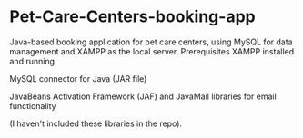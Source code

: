 # Pet-Care-Centers-booking-app
Java-based booking application for pet care centers, using MySQL for data management and XAMPP as the local server.
Prerequisites
XAMPP installed and running

MySQL connector for Java (JAR file)

JavaBeans Activation Framework (JAF) and JavaMail libraries for email functionality

(I haven't included these libraries in the repo).
